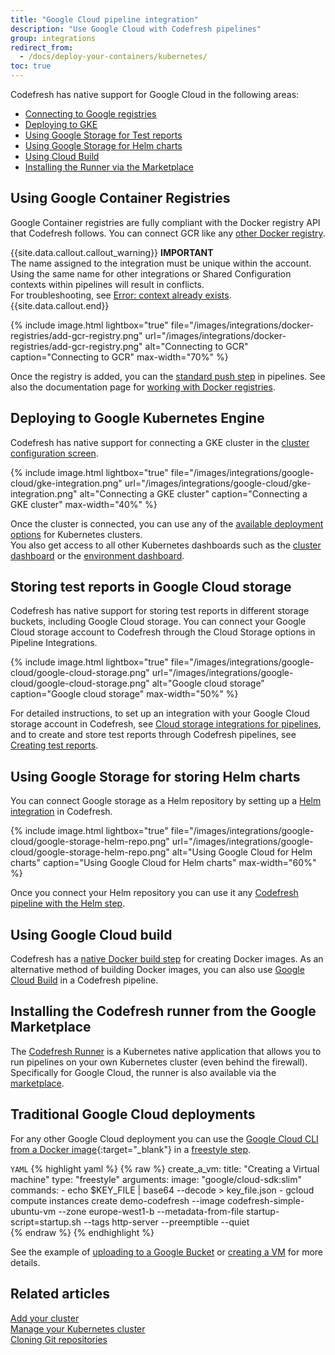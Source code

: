 ```yaml
---
title: "Google Cloud pipeline integration"
description: "Use Google Cloud with Codefresh pipelines"
group: integrations
redirect_from:
  - /docs/deploy-your-containers/kubernetes/
toc: true
---
```


Codefresh has native support for Google Cloud in the following areas:

- [Connecting to Google registries]({{site.baseurl}}/docs/integrations/docker-registries/google-container-registry/)
- [Deploying to GKE]({{site.baseurl}}/docs/integrations/kubernetes/#adding-gke-cluster)
- [Using Google Storage for Test reports]({{site.baseurl}}/docs/testing/test-reports/#connecting-a-google-bucket)
- [Using Google Storage for Helm charts]({{site.baseurl}}/docs/deployments/helm/helm-charts-and-repositories/)
- [Using Cloud Build]({{site.baseurl}}/docs/integrations/gcloud-builder/)
- [Installing the Runner via the Marketplace]({{site.baseurl}}/docs/integrations/google-marketplace/)


## Using Google Container Registries

Google Container registries are fully compliant with the Docker registry API that Codefresh follows. You can connect GCR like any [other Docker registry]({{site.baseurl}}/docs/integrations/docker-registries/google-container-registry/).

{{site.data.callout.callout_warning}}
**IMPORTANT**   
The name assigned to the integration must be unique within the account. Using the same name for other integrations or Shared Configuration contexts within pipelines will result in conflicts.<br>For troubleshooting, see [Error: context already exists]({{site.baseurl}}/docs/kb/articles/error-context-already-exists/).
{{site.data.callout.end}}


{% 
	include image.html 
	lightbox="true" 
file="/images/integrations/docker-registries/add-gcr-registry.png" 
url="/images/integrations/docker-registries/add-gcr-registry.png" 
alt="Connecting to GCR" 
caption="Connecting to GCR" 
max-width="70%" 
%}

Once the registry is added, you can the [standard push step]({{site.baseurl}}/docs/pipelines/steps/push/) in pipelines. See also the documentation page for [working with Docker registries]({{site.baseurl}}/docs/integrations/docker-registries/).

## Deploying to Google Kubernetes Engine

Codefresh has native support for connecting a GKE cluster in the [cluster configuration screen]({{site.baseurl}}/docs/integrations/kubernetes/#connect-a-kubernetes-cluster).

{% 
	include image.html 
	lightbox="true" 
file="/images/integrations/google-cloud/gke-integration.png" 
url="/images/integrations/google-cloud/gke-integration.png" 
alt="Connecting a GKE cluster" 
caption="Connecting a GKE cluster" 
max-width="40%" 
%}

Once the cluster is connected, you can use any of the [available deployment options]({{site.baseurl}}/docs/deployments/kubernetes/) for Kubernetes clusters.  
You also get access to all other Kubernetes dashboards such as the [cluster dashboard]({{site.baseurl}}/docs/deployments/kubernetes/manage-kubernetes/)  or the [environment dashboard]({{site.baseurl}}/docs/deployments/kubernetes/environment-dashboard/).

## Storing test reports in Google Cloud storage

Codefresh has native support for storing test reports in different storage buckets, including Google Cloud storage.
You can connect your Google Cloud storage account to Codefresh through the Cloud Storage options in Pipeline Integrations.  


{% include
image.html
lightbox="true"
file="/images/integrations/google-cloud/google-cloud-storage.png"
url="/images/integrations/google-cloud/google-cloud-storage.png"
alt="Google cloud storage"
caption="Google cloud storage"
max-width="50%"
%}

For detailed instructions, to set up an integration with your Google Cloud storage account in Codefresh, see [Cloud storage integrations for pipelines]({{site.baseurl}}/docs/integrations/cloud-storage/), and to create and store test reports through Codefresh pipelines, see [Creating test reports]({{site.baseurl}}/docs/testing/test-reports/). 


## Using Google Storage for storing Helm charts

You can connect Google storage as a Helm repository by setting up a [Helm integration]({{site.baseurl}}/docs/integrations/helm/#add-helm-repository/) in Codefresh.

{% include
image.html
lightbox="true"
file="/images/integrations/google-cloud/google-storage-helm-repo.png"
url="/images/integrations/google-cloud/google-storage-helm-repo.png"
alt="Using Google Cloud for Helm charts"
caption="Using Google Cloud for Helm charts"
max-width="60%"
%}

Once you connect your Helm repository you can use it any [Codefresh pipeline with the Helm step]({{site.baseurl}}/docs/deployments/helm/using-helm-in-codefresh-pipeline/). 

## Using Google Cloud build

Codefresh has a [native Docker build step]({{site.baseurl}}/docs/pipelines/steps/build/) for creating Docker images. As an alternative method of building Docker images, you can also use [Google Cloud Build]({{site.baseurl}}/docs/integrations/gcloud-builder/) in a Codefresh pipeline.

## Installing the Codefresh runner from the Google Marketplace

The [Codefresh Runner]({{site.baseurl}}/docs/installation/codefresh-runner/) is a Kubernetes native application that allows you to run pipelines on your own Kubernetes cluster (even behind the firewall). Specifically for Google Cloud, the runner is also available via the [marketplace]({{site.baseurl}}/docs/integrations/google-marketplace/).


## Traditional Google Cloud deployments

For any other Google Cloud deployment you can use the [Google Cloud CLI from a Docker image](https://hub.docker.com/r/google/cloud-sdk/){:target="\_blank"} in a [freestyle step]({{site.baseurl}}/docs/pipelines/steps/freestyle/).

`YAML`
{% highlight yaml %}
{% raw %}
  create_a_vm:
    title: "Creating a Virtual machine"
    type: "freestyle"
    arguments:
      image: "google/cloud-sdk:slim"
      commands:
        - echo $KEY_FILE | base64 --decode > key_file.json
        - gcloud compute instances create demo-codefresh --image codefresh-simple-ubuntu-vm --zone europe-west1-b --metadata-from-file startup-script=startup.sh --tags http-server --preemptible --quiet   
{% endraw %}
{% endhighlight %}

See the example of [uploading to a Google Bucket]({{site.baseurl}}/docs/example-catalog/ci-examples/uploading-or-downloading-from-gs/) or [creating a VM]({{site.baseurl}}/docs/example-catalog/cd-examples/packer-gcloud/) for more details.


 


## Related articles
[Add your cluster]({{site.baseurl}}/docs/integrations/kubernetes/#connect-a-kubernetes-cluster)  
[Manage your Kubernetes cluster]({{site.baseurl}}/docs/deployments/kubernetes/manage-kubernetes/)  
[Cloning Git repositories]({{site.baseurl}}/docs/example-catalog/ci-examples/git-checkout/)  

